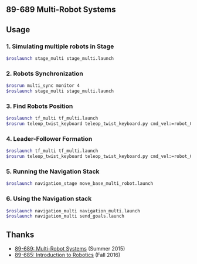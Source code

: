 ## 89-689 Multi-Robot Systems

## Usage
### 1. Simulating multiple robots in Stage
```bash
$roslaunch stage_multi stage_multi.launch
```

### 2. Robots Synchronization
```bash
$rosrun multi_sync monitor 4
$roslaunch stage_multi stage_multi.launch
```

### 3. Find Robots Position
```bash
$roslaunch tf_multi tf_multi.launch
$rosrun teleop_twist_keyboard teleop_twist_keyboard.py cmd_vel:=robot_0/cmd_vel
```

### 4. Leader-Follower Formation
```bash
$roslaunch tf_multi tf_multi.launch
$rosrun teleop_twist_keyboard teleop_twist_keyboard.py cmd_vel:=robot_0/cmd_vel
```

### 5. Running the Navigation Stack
```bash
$roslaunch navigation_stage move_base_multi_robot.launch
```

### 6. Using the Navigation stack
```bash
$roslaunch navigation_multi navigation_multi.launch
$roslaunch navigation_multi send_goals.launch
```

## Thanks
- [89-689: Multi-Robot Systems](https://u.cs.biu.ac.il/~yehoshr1/89-689/) (Summer 2015)
- [89-685: Introduction to Robotics](https://u.cs.biu.ac.il/~yehoshr1/89-685/) (Fall 2016)